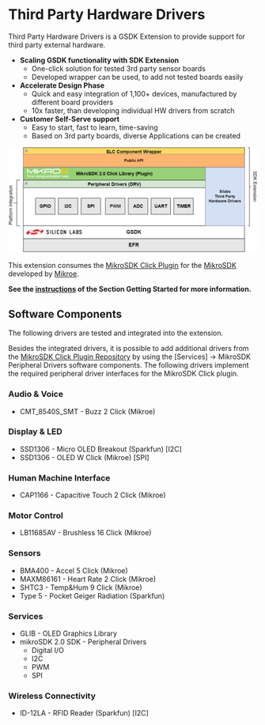 # Third Party Hardware Drivers

Third Party Hardware Drivers is a GSDK Extension to provide support for third party external hardware.

- **Scaling GSDK functionality with SDK Extension**
   - One-click solution for tested 3rd party sensor boards
   - Developed wrapper can be used, to add not tested boards easily
- **Accelerate Design Phase**
  - Quick and easy integration of 1,100+ devices, manufactured by different board providers
  - 10x faster, than developing individual HW drivers from scratch
- **Customer Self-Serve support**
  - Easy to start, fast to learn, time-saving
  - Based on 3rd party boards, diverse Applications can be created


![ThirdPartyHwDrvExt](doc/layers.png)

This extension consumes the [MikroSDK Click Plugin](https://github.com/MikroElektronika/mikrosdk_click_v2) for the [MikroSDK](https://github.com/MikroElektronika/mikrosdk_v2) developed by [Mikroe](https://www.mikroe.com/).


**See the [instructions](/application-examples/<docspace-docleaf-version>/ae-getting-started/how-do-you-use-it#adding-sdk-extensions-for-hardware-drivers) of the Section Getting Started for more information.**

## Software Components

The following drivers are tested and integrated into the extension. 

Besides the integrated drivers, it is possible to add additional drivers from the [MikroSDK Click Plugin Repository](https://github.com/MikroElektronika/mikrosdk_click_v2) by using the [Services] -> MikroSDK Peripheral Drivers software components. 
The following drivers implement the required peripheral driver interfaces for the MikroSDK Click plugin.

### **Audio & Voice**
 - CMT_8540S_SMT - Buzz 2 Click (Mikroe)

### **Display & LED**
 - SSD1306 - Micro OLED Breakout (Sparkfun) [I2C]
 - SSD1306 - OLED W Click (Mikroe) [SPI]

### **Human Machine Interface**
 - CAP1166 - Capacitive Touch 2 Click (Mikroe)

### **Motor Control**
 - LB11685AV - Brushless 16 Click (Mikroe)

### **Sensors**
 - BMA400 - Accel 5 Click (Mikroe)
 - MAXM86161 - Heart Rate 2 Click (Mikroe)
 - SHTC3 - Temp&Hum 9 Click (Mikroe)
 - Type 5 - Pocket Geiger Radiation (Sparkfun)

### **Services**
 - GLIB - OLED Graphics Library
 - mikroSDK 2.0 SDK - Peripheral Drivers
   - Digital I/O
   - I2C
   - PWM
   - SPI

### **Wireless Connectivity**
 - ID-12LA - RFID Reader (Sparkfun) [I2C]
